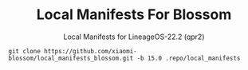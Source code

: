 <h1 align="center" id="title">Local Manifests For Blossom</h1>
<p align="center" id="description">Local Manifests for LineageOS-22.2 (qpr2) </p>

```
git clone https://github.com/xiaomi-blossom/local_manifests_blossom.git -b 15.0 .repo/local_manifests
```
